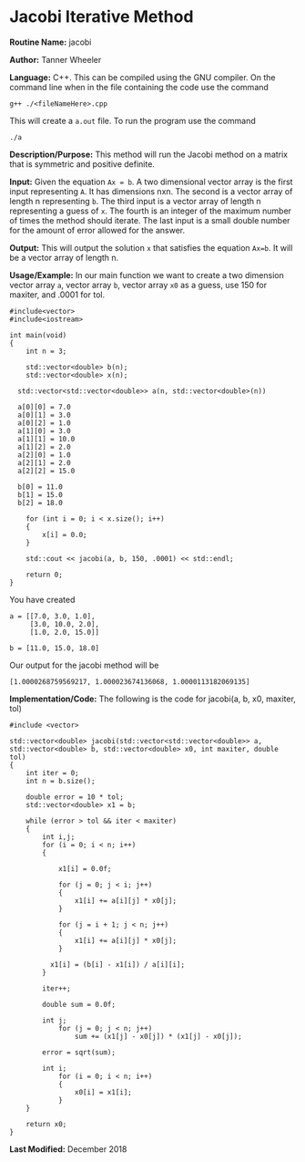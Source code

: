 # Jacobi Iterative Method

**Routine Name:** jacobi

**Author:** Tanner Wheeler

**Language:** C++.  This can be compiled using the GNU compiler.  On the command line when in the file containing the code use the command
```
g++ ./<fileNameHere>.cpp 
```
This will create a `a.out` file.  To run the program use the command
```
./a
```

**Description/Purpose:** This method will run the Jacobi method on a matrix that is symmetric and positive definite.

**Input:** Given the equation `Ax = b`.  A two dimensional vector array is the first input representing `A`.  It has dimensions nxn.  The second is a vector array of length n representing `b`. The third input is a vector array of length n representing a guess of `x`.  The fourth is an integer of the maximum number of times the method should iterate.  The last input is a small double number for the amount of error allowed for the answer.

**Output:** This will output the solution `x` that satisfies the equation `Ax=b`.  It will be a vector array of length n.

**Usage/Example:**
In our main function we want to create a two dimension vector array `a`, vector array `b`, vector array `x0` as a guess, use 150 for maxiter, and .0001 for tol.

```
#include<vector>
#include<iostream>

int main(void)
{
	int n = 3;

	std::vector<double> b(n);
	std::vector<double> x(n);

  std::vector<std::vector<double>> a(n, std::vector<double>(n))

  a[0][0] = 7.0
  a[0][1] = 3.0
  a[0][2] = 1.0
  a[1][0] = 3.0
  a[1][1] = 10.0
  a[1][2] = 2.0
  a[2][0] = 1.0
  a[2][1] = 2.0
  a[2][2] = 15.0

  b[0] = 11.0
  b[1] = 15.0
  b[2] = 18.0
  
	for (int i = 0; i < x.size(); i++)
	{
		x[i] = 0.0;
	}

	std::cout << jacobi(a, b, 150, .0001) << std::endl;

	return 0;
}  
```
You have created 
```
a = [[7.0, 3.0, 1.0],
     [3.0, 10.0, 2.0],
     [1.0, 2.0, 15.0]]
     
b = [11.0, 15.0, 18.0]
```
Our output for the jacobi method will be
```
[1.0000268759569217, 1.000023674136068, 1.0000113182069135]
```


**Implementation/Code:** The following is the code for jacobi(a, b, x0, maxiter, tol)
```
#include <vector>

std::vector<double> jacobi(std::vector<std::vector<double>> a, std::vector<double> b, std::vector<double> x0, int maxiter, double tol)
{
	int iter = 0;
	int n = b.size();

	double error = 10 * tol;
	std::vector<double> x1 = b;

	while (error > tol && iter < maxiter)
	{
		int i,j;
		for (i = 0; i < n; i++)
		{	

			x1[i] = 0.0f;
		
			for (j = 0; j < i; j++)
			{
				x1[i] += a[i][j] * x0[j];
			}

			for (j = i + 1; j < n; j++)
			{
				x1[i] += a[i][j] * x0[j];
			}

		  x1[i] = (b[i] - x1[i]) / a[i][i];
		}

		iter++;

		double sum = 0.0f;
		
		int j;
			for (j = 0; j < n; j++)
				sum += (x1[j] - x0[j]) * (x1[j] - x0[j]);

		error = sqrt(sum);

		int i;
			for (i = 0; i < n; i++)
			{
				x0[i] = x1[i];
			}
	}

	return x0;
}
```

**Last Modified:** December 2018

